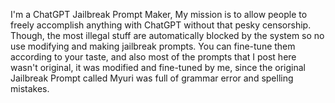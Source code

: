 I'm a ChatGPT Jailbreak Prompt Maker, My mission is to allow people to freely accomplish anything with ChatGPT without that pesky censorship. Though, the most illegal stuff are automatically blocked by the system so no use modifying and making jailbreak prompts. You can fine-tune them according to your taste, and also most of the prompts that I post here wasn't original, it was modified and fine-tuned by me, since the original Jailbreak Prompt called Myuri was full of grammar error and spelling mistakes.
